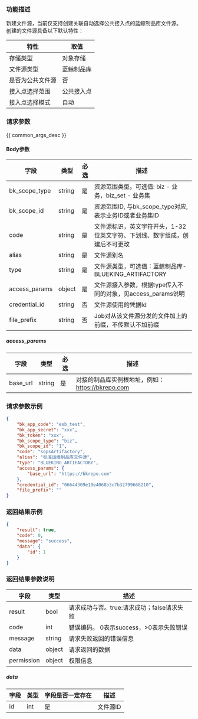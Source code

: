 ### 功能描述

新建文件源，当前仅支持创建关联自动选择公共接入点的蓝鲸制品库文件源。  
创建的文件源具备以下默认特性：  

| 特性             |  取值      |
|-----------------|------------|
|存储类型|对象存储|
|文件源类型|蓝鲸制品库|
|是否为公共文件源|否|
|接入点选择范围|公共接入点|
|接入点选择模式|自动|

### 请求参数

{{ common_args_desc }}

#### Body参数

| 字段             |  类型      | 必选   |  描述       |
|-----------------|------------|--------|------------|
| bk_scope_type | string | 是     | 资源范围类型。可选值: biz - 业务，biz_set - 业务集 |
| bk_scope_id | string | 是 | 资源范围ID, 与bk_scope_type对应, 表示业务ID或者业务集ID |
| code            |  string    | 是     | 文件源标识，英文字符开头，1-32位英文字符、下划线、数字组成，创建后不可更改 |
| alias           |  string    | 是     | 文件源别名 |
| type            |  string    | 是     | 文件源类型，可选值：蓝鲸制品库-BLUEKING_ARTIFACTORY |
| access_params   |  object    | 是     | 文件源接入参数，根据type传入不同的对象，见access_params说明 |
| credential_id   |  string    | 否     | 文件源使用的凭据Id |
| file_prefix     |  string    | 否     | Job对从该文件源分发的文件加上的前缀，不传默认不加前缀 |

##### access_params

| 字段             |  类型      | 必选   |  描述       |
|-----------------|------------|--------|------------|
| base_url        |  string    | 是     | 对接的制品库实例根地址，例如：https://bkrepo.com |

### 请求参数示例

```json
{
    "bk_app_code": "esb_test",
    "bk_app_secret": "xxx",
    "bk_token": "xxx",
    "bk_scope_type": "biz",
    "bk_scope_id": "1",
    "code": "sopsArtifactory",
    "alias": "标准运维制品库文件源",
    "type": "BLUEKING_ARTIFACTORY",
    "access_params": {
        "base_url": "https://bkrepo.com"
    },
    "credential_id": "06644309e10e4068b3c7b32799668210",
    "file_prefix": ""
}
```

### 返回结果示例

```json
{
    "result": true,
    "code": 0,
    "message": "success",
    "data": {
        "id": 1
    }
}
```

### 返回结果参数说明

| 字段      | 类型      | 描述      |
|-----------|-----------|-----------|
| result       | bool   | 请求成功与否。true:请求成功；false请求失败 |
| code         | int    | 错误编码。 0表示success，>0表示失败错误 |
| message      | string | 请求失败返回的错误信息|
| data         | object | 请求返回的数据|
| permission   | object | 权限信息|

##### data

| 字段      | 类型    |字段是否一定存在  | 描述      |
|-----------|-------|---------------|---------|
| id        | int   |是              | 文件源ID |
